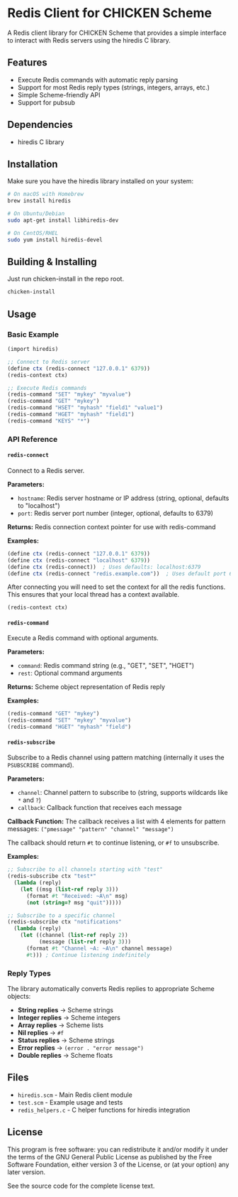 # Redis Client for CHICKEN Scheme

A Redis client library for CHICKEN Scheme that provides a simple interface to interact with Redis servers using the hiredis C library.

## Features

- Execute Redis commands with automatic reply parsing
- Support for most Redis reply types (strings, integers, arrays, etc.)
- Simple Scheme-friendly API
- Support for pubsub

## Dependencies

- hiredis C library

## Installation

Make sure you have the hiredis library installed on your system:

```bash
# On macOS with Homebrew
brew install hiredis

# On Ubuntu/Debian
sudo apt-get install libhiredis-dev

# On CentOS/RHEL
sudo yum install hiredis-devel
```

## Building & Installing

Just run chicken-install in the repo root.

```sh
chicken-install
```

## Usage

### Basic Example

```scheme
(import hiredis)

;; Connect to Redis server
(define ctx (redis-connect "127.0.0.1" 6379))
(redis-context ctx)

;; Execute Redis commands
(redis-command "SET" "mykey" "myvalue")
(redis-command "GET" "mykey")
(redis-command "HSET" "myhash" "field1" "value1")
(redis-command "HGET" "myhash" "field1")
(redis-command "KEYS" "*")
```

### API Reference

#### `redis-connect`
Connect to a Redis server.

**Parameters:**
- `hostname`: Redis server hostname or IP address (string, optional, defaults to "localhost")
- `port`: Redis server port number (integer, optional, defaults to 6379)

**Returns:** Redis connection context pointer for use with redis-command

**Examples:**
```scheme
(define ctx (redis-connect "127.0.0.1" 6379))
(define ctx (redis-connect "localhost" 6379))
(define ctx (redis-connect))  ; Uses defaults: localhost:6379
(define ctx (redis-connect "redis.example.com"))  ; Uses default port 6379
```

After connecting you will need to set the context for all the redis
functions. This ensures that your local thread has a context
available.

```scheme
(redis-context ctx)
```

#### `redis-command`
Execute a Redis command with optional arguments.

**Parameters:**
- `command`: Redis command string (e.g., "GET", "SET", "HGET")
- `rest`: Optional command arguments

**Returns:** Scheme object representation of Redis reply

**Examples:**
```scheme
(redis-command "GET" "mykey")
(redis-command "SET" "mykey" "myvalue")
(redis-command "HGET" "myhash" "field")
```

#### `redis-subscribe`
Subscribe to a Redis channel using pattern matching (internally it
uses the `PSUBSCRIBE` command).

**Parameters:**
- `channel`: Channel pattern to subscribe to (string, supports wildcards like `*` and `?`)
- `callback`: Callback function that receives each message

**Callback Function:**
The callback receives a list with 4 elements for pattern messages:
`("pmessage" "pattern" "channel" "message")`

The callback should return `#t` to continue listening, or `#f` to unsubscribe.

**Examples:**
```scheme
;; Subscribe to all channels starting with "test"
(redis-subscribe ctx "test*" 
  (lambda (reply)
    (let ((msg (list-ref reply 3)))
      (format #t "Received: ~A\n" msg)
      (not (string=? msg "quit")))))

;; Subscribe to a specific channel
(redis-subscribe ctx "notifications"
  (lambda (reply)
    (let ((channel (list-ref reply 2))
          (message (list-ref reply 3)))
      (format #t "Channel ~A: ~A\n" channel message)
      #t))) ; Continue listening indefinitely
```

### Reply Types

The library automatically converts Redis replies to appropriate Scheme objects:

- **String replies** → Scheme strings
- **Integer replies** → Scheme integers
- **Array replies** → Scheme lists
- **Nil replies** → `#f`
- **Status replies** → Scheme strings
- **Error replies** → `(error . "error message")`
- **Double replies** → Scheme floats

## Files

- `hiredis.scm` - Main Redis client module
- `test.scm` - Example usage and tests
- `redis_helpers.c` - C helper functions for hiredis integration

## License

This program is free software: you can redistribute it and/or modify it under the terms of the GNU General Public License as published by the Free Software Foundation, either version 3 of the License, or (at your option) any later version.

See the source code for the complete license text.
